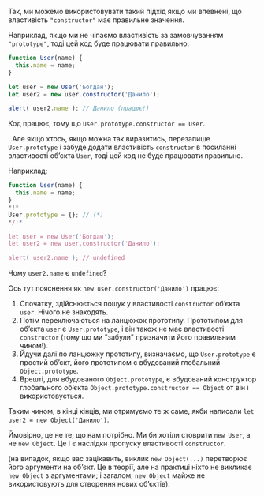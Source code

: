 Так, ми можемо використовувати такий підхід якщо ми впевнені, що властивість `"constructor"` має правильне значення.

Наприклад, якщо ми не чіпаємо властивість за замовчуванням `"prototype"`, тоді цей код буде працювати правильно:

```js run
function User(name) {
  this.name = name;
}

let user = new User('Богдан');
let user2 = new user.constructor('Данило');

alert( user2.name ); // Данило (працює!)
```

Код працює, тому що `User.prototype.constructor == User`.

..Але якщо хтось, якщо можна так виразитись, перезапише `User.prototype` і забуде додати властивість `constructor` в посиланні властивості об’єкта `User`, тоді цей код не буде працювати правильно.

Наприклад:

```js run
function User(name) {
  this.name = name;
}
*!*
User.prototype = {}; // (*)
*/!*

let user = new User('Богдан');
let user2 = new user.constructor('Данило');

alert( user2.name ); // undefined
```

Чому `user2.name` є `undefined`?

Ось тут пояснення як `new user.constructor('Данило')` працює:

1. Спочатку, здійснюється пошук у властивості `constructor` об’єкта `user`. Нічого не знаходять.
2. Потім переключаються на ланцюжок прототипу. Прототипом для об’єкта `user` є `User.prototype`, і він також не має властивості `constructor` (тому що ми "забули" призначити його правильним чином!).
3. Йдучи далі по ланцюжку прототипу, визначаємо, що `User.prototype` є простий об’єкт, його прототипом є вбудований глобальний `Object.prototype`. 
4. Врешті, для вбудованого `Object.prototype`, є вбудований конструктор глобального об’єкта `Object.prototype.constructor == Object` от він і використовується.

Таким чином, в кінці кінців, ми отримуємо те ж саме, якби написали `let user2 = new Object('Данило')`. 

Ймовірно, це не те, що нам потрібно. Ми би хотіли стоврити `new User`, а не `new Object`. Це і є наслідки пропуску властивості `constructor`.

(на випадок, якщо вас зацікавить, виклик `new Object(...)` перетворює його аргументи на об’єкт. Це в теорії, але на практиці ніхто не викликає `new Object` з аргументами; і загалом, `new Object` майже не використовують для створення нових об’єктів).